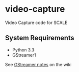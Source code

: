 video-capture
=============

Video Capture code for SCALE 

## System Requirements
* Python 3.3
* GStreamer1

See [GStreamer notes](https://github.com/scale-av/video-capture/wiki/GStreamer-notes) on the wiki
